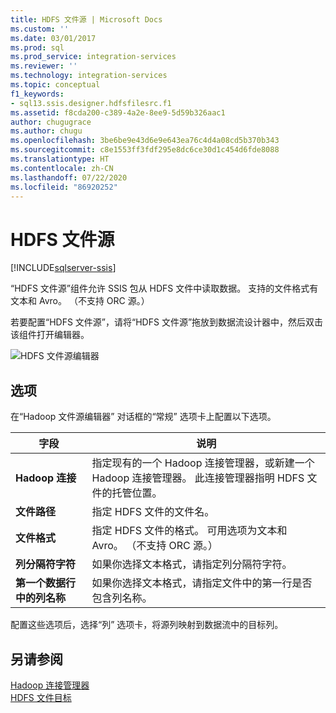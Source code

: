 ```yaml
---
title: HDFS 文件源 | Microsoft Docs
ms.custom: ''
ms.date: 03/01/2017
ms.prod: sql
ms.prod_service: integration-services
ms.reviewer: ''
ms.technology: integration-services
ms.topic: conceptual
f1_keywords:
- sql13.ssis.designer.hdfsfilesrc.f1
ms.assetid: f8cda200-c389-4a2e-8ee9-5d59b326aac1
author: chugugrace
ms.author: chugu
ms.openlocfilehash: 3be6be9e43d6e9e643ea76c4d4a08cd5b370b343
ms.sourcegitcommit: c8e1553ff3fdf295e8dc6ce30d1c454d6fde8088
ms.translationtype: HT
ms.contentlocale: zh-CN
ms.lasthandoff: 07/22/2020
ms.locfileid: "86920252"
---
```

# <a name="hdfs-file-source"></a>HDFS 文件源

[!INCLUDE[sqlserver-ssis](../../includes/applies-to-version/sqlserver-ssis.md)]


  “HDFS 文件源”组件允许 SSIS 包从 HDFS 文件中读取数据。 支持的文件格式有文本和 Avro。 （不支持 ORC 源。）  
  
 若要配置“HDFS 文件源”，请将“HDFS 文件源”拖放到数据流设计器中，然后双击该组件打开编辑器。  
  
 ![HDFS 文件源编辑器](../../integration-services/data-flow/media/hdfs-file-source.png "HDFS 文件源编辑器")  
  
## <a name="options"></a>选项  
 在“Hadoop 文件源编辑器”  对话框的“常规”  选项卡上配置以下选项。  
  
|字段|说明|  
|-----------|-----------------|  
|**Hadoop 连接**|指定现有的一个 Hadoop 连接管理器，或新建一个 Hadoop 连接管理器。 此连接管理器指明 HDFS 文件的托管位置。|  
|**文件路径**|指定 HDFS 文件的文件名。|  
|**文件格式**|指定 HDFS 文件的格式。 可用选项为文本和 Avro。 （不支持 ORC 源。）|  
|**列分隔符字符**|如果你选择文本格式，请指定列分隔符字符。|  
|**第一个数据行中的列名称**|如果你选择文本格式，请指定文件中的第一行是否包含列名称。|  
  
 配置这些选项后，选择“列”  选项卡，将源列映射到数据流中的目标列。  
  
## <a name="see-also"></a>另请参阅  
 [Hadoop 连接管理器](../../integration-services/connection-manager/hadoop-connection-manager.md)   
 [HDFS 文件目标](../../integration-services/data-flow/hdfs-file-destination.md)  
  
  
